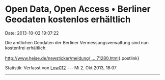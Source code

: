 Open Data, Open Access • Berliner Geodaten kostenlos erhältlich
===============================================================

Date: 2013-10-02 19:07:22

Die amtlichen Geodaten der Berliner Vermessungsverwaltung sind nun
kostenfrei erhältlich:\
\
[http://www.heise.de/newsticker/meldung/ \...
71280.html](http://www.heise.de/newsticker/meldung/Open-Data-Berliner-Geodaten-kostenlos-erhaeltlich-1971280.html){.postlink}

Statistik: Verfasst von
[Low012](http://ddb-forum.de/memberlist.php?mode=viewprofile&u=102) ---
Mi 2. Okt 2013, 18:07

------------------------------------------------------------------------
